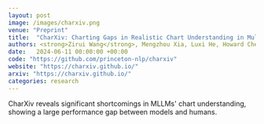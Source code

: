 ```yaml
---
layout: post
image: /images/charxiv.png
venue: "Preprint"
title:  "CharXiv: Charting Gaps in Realistic Chart Understanding in Multimodal LLMs"
authors: <strong>Zirui Wang</strong>, Mengzhou Xia, Luxi He, Howard Chen, Yitao Liu, Richard Zhu, Kaiqu Liang, Xindi Wu, Haotian Liu, Sadhika Malladi, Alexis Chevalier, Sanjeev Arora, Danqi Chen
date:   2024-06-11 00:00:00 +00:00
code: "https://github.com/princeton-nlp/charxiv"
website: "https://charxiv.github.io/"
arxiv: "https://charxiv.github.io/"
categories: research
---
```

CharXiv reveals significant shortcomings in MLLMs' chart understanding, showing a large performance gap between models and humans.
